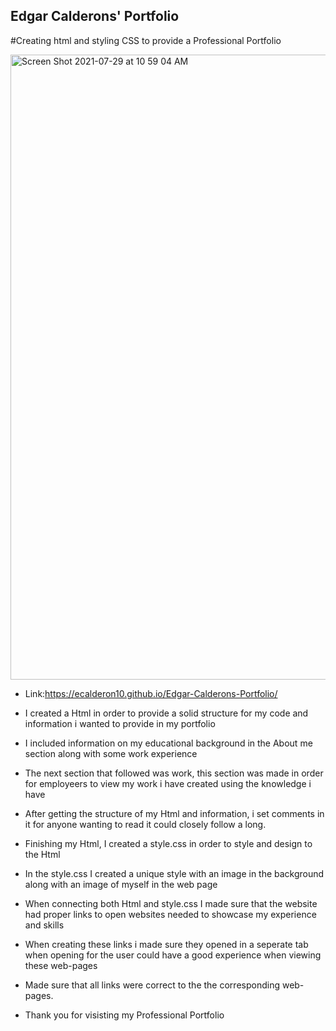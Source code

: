  ## Edgar Calderons' Portfolio
 
 #Creating html and styling CSS to provide a Professional Portfolio 
 
 
 <img width="1000" alt="Screen Shot 2021-07-29 at 10 59 04 AM" src="https://user-images.githubusercontent.com/87398458/127534024-a81341c6-6995-48e5-b1af-3abaf13706fc.png">

 
 
 
 
 
 
* Link:https://ecalderon10.github.io/Edgar-Calderons-Portfolio/

* I created a Html in order to provide a solid structure for my code and information i wanted to provide in my portfolio

* I included information on my educational background in the About me section along with some work experience 

* The next section that followed was work, this section was made in order for employeers to view my work i have created using the knowledge i have

* After getting the structure of my Html and information, i set comments in it for anyone wanting to read it could closely follow a long.

* Finishing my Html, I created a style.css in order to style and design to the Html

* In the style.css I created a unique style with an image in the background along with an image of myself in the web page

* When connecting both Html and style.css I made sure that the website had proper links to open websites needed to showcase my experience and skills

* When creating these links i made sure they opened in a seperate tab when opening for the user could have a good experience when viewing these web-pages

* Made sure that all links were correct to the the corresponding web-pages.

* Thank you for visisting my Professional Portfolio


